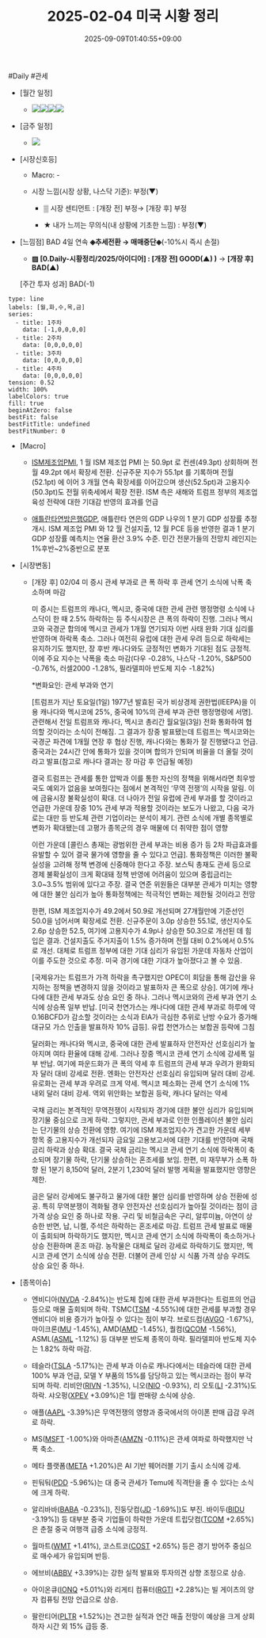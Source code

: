 ﻿---
title: "2025-02-04 미국 시황 정리"
date: 2025-09-09T01:40:55+09:00
lastmod: 2025-09-09T01:40:55+09:00
type: docs
sidebar:
  open: true
weight: 3
---
<div style="display:none">
  <meta property="article:published_time" content="2025-09-08T16:40:55Z" />
  <meta property="article:modified_time" content="2025-09-08T16:40:55Z" />
</div>
#Daily #관세 

- [월간 일정]
	- ![](Pasted%20image%2020250201120059.png)![](Pasted%20image%2020250127112856.png)![](Pasted%20image%2020250127112925.png)![](Pasted%20image%2020250201120720.png)

- [금주 일정]
	- ![](Pasted%20image%2020250201120027.png)

- [시장신호등]
	- Macro: -
	  
	- 시장 느낌(시장 상황, 나스닥 기준): 부정(▼)
	  
		- ▒ 시장 센티먼트 : [개장 전] 부정→ [개장 후] 부정 
		  
		- ★ 내가 느끼는 무의식(내 상황에 기초한 느낌) : 부정(▼)

- [느낌점] BAD 4일 연속 **◈추세전환 → 매매중단◈**(-10%시 즉시 손절) 

	- **▨ [0.Daily-시황정리/2025/아이디어] : [개장 전] GOOD(▲) )** → **[개장 후] BAD(▲)**
	   
	[주간 투자 성과] BAD(-1)

```chart
type: line
labels: [월,화,수,목,금]
series:
  - title: 1주차
    data: [-1,0,0,0,0]
  - title: 2주차
    data: [0,0,0,0,0]
  - title: 3주차
    data: [0,0,0,0,0]
  - title: 4주차
    data: [0,0,0,0,0]
tension: 0.52
width: 100%
labelColors: true
fill: true
beginAtZero: false
bestFit: false
bestFitTitle: undefined
bestFitNumber: 0
```

- [Macro]
	- [ISM제조업PMI](/industry-study/ism제조업pmi/), 1 월 ISM 제조업 PMI 는 50.9pt 로 컨센(49.3pt) 상회하며 전월 49.2pt 에서 확장세 전환. 신규주문 지수가 55.1pt 를 기록하며 전월(52.1pt) 에 이어 3 개월 연속 확장세를 이어갔으며 생산(52.5pt)과 고용지수(50.3pt)도 전월 위축세에서 확장 전환. ISM 측은 새해와 트럼프 정부의 제조업 육성 전략에 대한 기대감 반영의 효과를 언급
	  
	- [애틀란타연방은행GDP](/industry-study/1경제매크로1경기애틀란타연방은행gdp/), 애틀란타 연은의 GDP 나우의 1 분기 GDP 성장률 추정 개시. ISM 제조업 PMI 와 12 월 건설지출, 12 월 PCE 등을 반영한 결과 1 분기 GDP 성장률 예측치는 연율 환산 3.9% 수준. 민간 전문가들의 전망치 레인지는 1%후반~2%중반으로 분포

- [시장변동]
	- [개장 후] 02/04 미 증시 관세 부과로 큰 폭 하락 후 관세 연기 소식에 낙폭 축소하며 마감
	  
	  미 증시는 트럼프의 캐나다, 멕시코, 중국에 대한 관세 관련 행정명령 소식에 나스닥이 한 때 2.5% 하락하는 등 주식시장은 큰 폭의 하락이 진행. 그러나 멕시코와 국경군 합의에 멕시코 관세가 1개월 연기되자 이번 사태 완화 기대 심리를 반영하며 하락폭 축소. 그러나 여전히 유럽에 대한 관세 우려 등으로 하락세는 유지하기도 했지만, 장 후반 캐나다와도 긍정적인 변화가 기대된 점도 긍정적. 이에 주요 지수는 낙폭을 축소 마감(다우 -0.28%, 나스닥 -1.20%, S&P500 -0.76%, 러셀2000 -1.28%, 필라델피아 반도체 지수 -1.82%)
	  
	  *변화요인: 관세 부과와 연기
	  
	  [트럼프가 지난 토요일(1일) 1977년 발효된 국가 비상경제 권한법(IEEPA)을 이용 캐나다와 멕시코에 25%, 중국에 10%의 관세 부과 관련 행정명령에 서명]. 관련해서 전일 트럼프와 캐나다, 멕시코 총리간 월요일(3일) 전화 통화하여 협의할 것이라는 소식이 전해짐. 그 결과가 장중 발표됐는데 트럼프는 멕시코와는 국경군 파견에 1개월 연장 후 협상 진행, 캐나다와는 통화가 잘 진행됐다고 언급. 중국과는 24시간 안에 통화가 있을 것이며 합의가 안되며 비율을 더 올릴 것이라고 발표(참고로 캐나다 결과는 장 마감 후 언급될 예정)
	  
	  결국 트럼프는 관세를 통한 압박과 이를 통한 자신의 정책을 위해서라면 최우방국도 예외가 없음을 보여줬다는 점에서 본격적인 ‘무역 전쟁’의 시작을 알림. 이에 금융시장 불확실성이 확대. 더 나아가 전일 유럽에 관세 부과를 할 것이라고 언급한 가운데 장중 10% 관세 부과 적용할 것이라는 보도가 나왔고, 다음 국가로는 대만 등 반도체 관련 기업이라는 분석이 제기. 관련 소식에 개별 종목별로 변화가 확대됐는데 고평가 종목군의 경우 매물에 더 취약한 점이 영향
	  
	  이런 가운데 [콜린스 총재는 광범위한 관세 부과는 비용 증가 등 2차 파급효과를 유발할 수 있어 결국 물가에 영향을 줄 수 있다고 언급]. 통화정책은 이러한 불확실성을 고려해 정책 변경에 신중해야 한다고 주장. 보스틱 총재도 관세 등으로 경제 불확실성이 크게 확대돼 정책 반영에 어려움이 있으며 중립금리는 3.0~3.5% 범위에 있다고 주장. 결국 연준 위원들은 대부분 관세가 미치는 영향에 대한 불안 심리가 높아 통화정책에는 적극적인 변화는 제한될 것이라고 전망
	  
	  한편, ISM 제조업지수가 49.2에서 50.9로 개선되며 27개월만에 기준선인 50.0을 넘어서며 확장세로 전환. 신규주문이 3.0p 상승한 55.1로, 생산지수도 2.6p 상승한 52.5, 여기에 고용지수가 4.9p나 상승한 50.3으로 개선된 데 힘입은 결과. 건설지출도 주거지출이 1.5% 증가하며 전월 대비 0.2%에서 0.5%로 개선. 대체로 트럼프 정부에 대한 기대 심리가 유입된 가운데 자동차 산업이 이를 주도한 것으로 추정. 미국 경기에 대한 기대가 높아졌다고 볼 수 있음.
	  
	  [국제유가는 트럼프가 가격 하락을 촉구했지만 OPEC이 회담을 통해 감산을 유지하는 정책을 변경하지 않을 것이라고 발표하자 큰 폭으로 상승]. 여기에 캐나다에 대한 관세 부과도 상승 요인 중 하나. 그러나 멕시코와의 관세 부과 연기 소식에 상승폭 일부 반납. [미국 천연가스는 캐나다에 대한 관세 부과로 하루에 약 0.16BCFD가 감소할 것이라는 소식과 EIA가 극심한 추위로 난방 수요가 증가해 대규모 가스 인출을 발표하자 10% 급등]. 유럽 천연가스는 보합권 등락에 그침
	  
	  달러화는 캐나다와 멕시코, 중국에 대한 관세 발표하자 안전자산 선호심리가 높아지며 여타 환율에 대해 강세. 그러나 장중 멕시코 관세 연기 소식에 강세폭 일부 반납. 여기에 파운드화가 큰 폭의 약세 후 트럼프의 관세 부과 우려가 완화되자 달러 대비 강세로 전환. 엔화는 안전자산 선호심리 유입되며 달러 대비 강세. 유로화는 관세 부과 우려로 크게 약세. 멕시코 페소화는 관세 연기 소식에 1% 내외 달러 대비 강세. 역외 위안화는 보합권 등락, 캐나다 달러는 약세
	  
	  국채 금리는 본격적인 무역전쟁이 시작되자 경기에 대한 불안 심리가 유입되며 장기물 중심으로 크게 하락. 그렇지만, 관세 부과로 인한 인플레이션 불안 심리는 단기물의 상승 전환에 영향. 여기에 ISM 제조업지수가 견고한 가운데 세부 항목 중 고용지수가 개선되자 금요일 고용보고서에 대한 기대를 반영하며 국채 금리 하락과 상승 확대. 결국 국채 금리는 멕시코 관세 연기 소식에 하락폭이 축소되며 장기물 하락, 단기물 상승하는 혼조세를 보임. 한편, 미 재무부가 소폭 하향 된 1분기 8,150억 달러, 2분기 1,230억 달러 발행 게획을 발표했지만 영향은 제한.  
	  
	  금은 달러 강세에도 불구하고 물가에 대한 불안 심리를 반영하며 상승 전환에 성공. 특히 무역분쟁이 격화될 경우 안전자산 선호심리가 높아질 것이라는 점이 금 가격 상승 요인 중 하나로 작용. 구리 및 비철금속은 구리, 알루미늄, 아연이 상승한 반면, 납, 니켈, 주석은 하락하는 혼조세로 마감. 트럼프 관세 발표로 매물이 출회되며 하락하기도 했지만, 멕시코 관세 연기 소식에 하락폭이 축소하거나 상승 전환하며 혼조 마감. 농작물은 대체로 달러 강세로 하락하기도 했지만, 멕시코 관세 연기 소식에 상승 전환. 더불어 관세 인상 시 식품 가격 상승 우려도 상승 요인 중 하나.

- [종목이슈]
	- 엔비디아([NVDA](/company-analysis/nvda/) -2.84%)는 반도체 칩에 대한 관세 부과한다는 트럼프의 언급 등으로 매물 출회되며 하락. TSMC([TSM](/company-analysis/tsm/) -4.55%)에 대한 관세를 부과할 경우 엔비디아 비용 증가가 높아질 수 있다는 점이 부각. 브로드컴([AVGO](/company-analysis/avgo/) -1.67%), 마이크론([MU](/company-analysis/mu/) -1.45%), AMD([AMD](/company-analysis/amd/) -1.45%), 퀄컴([QCOM](/company-analysis/qcom/) -1.56%), ASML([ASML](/company-analysis/asml/) -1.12%) 등 대부분 반도체 종목이 하락. 필라델피아 반도체 지수는 1.82% 하락 마감.
	  
	- 테슬라([TSLA](/company-analysis/tsla/) -5.17%)는 관세 부과 이슈로 캐나다에서는 테슬라에 대한 관세 100% 부과 언급, 모델 Y 부품의 15%를 담당하고 있는 멕시코라는 점이 부각되며 하락. 리비안([RIVN](/company-analysis/rivn/) -1.35%), 니오([NIO](/company-analysis/nio/) -0.93%), 리 오토([LI](/company-analysis/li/) -2.31%)도 하락. 샤오펑([XPEV](/company-analysis/xpev/) +3.09%)은 1월 판매량 소식에 상승.
	  
	- 애플([AAPL](/company-analysis/aapl/) -3.39%)은 무역전쟁의 영향과 중국에서의 아이폰 판매 급감 우려로 하락. 
	  
	- MS([MSFT](/company-analysis/msft/) -1.00%)와 아마존([AMZN](/company-analysis/amzn/) -0.11%)은 관세 여파로 하락했지만 낙폭 축소. 
	  
	- 메타 플랫폼([META](/company-analysis/meta/) +1.20%)은 AI 기반 웨어러블 기기 출시 소식에 강세.
	  
	- 핀둬둬([PDD](/company-analysis/pdd/) -5.96%)는 대 중국 관세가 Temu에 직격탄을 줄 수 있다는 소식에 크게 하락. 
	  
	- 알리바바([BABA](/company-analysis/baba/) -0.23%]), 진둥닷컴([JD](/company-analysis/jd/) -1.69%])도 부진. 바이두([BIDU](/company-analysis/bidu/) -3.19%]) 등 대부분 중국 기업들이 하락한 가운데 트립닷컴([TCOM](/company-analysis/tcom/) +2.65%)은 춘절 중국 여행객 급증 소식에 긍정적.
	  
	- 월마트([WMT](/company-analysis/wmt/) +1.41%), 코스트코([COST](/company-analysis/cost/) +2.65%) 등은 경기 방어주 중심으로 매수세가 유입되며 반등. 
	  
	- 에브비([ABBV](/company-analysis/abbv/) +3.39%)는 강한 실적 발표와 투자의견 상향 조정으로 상승.
	  
	- 아이온큐([IONQ](/company-analysis/ionq/) +5.01%)와 리게티 컴퓨터([RGTI](/company-analysis/rgti/) +2.28%)는 빌 게이츠의 양자 컴퓨팅 전망 언급으로 상승. 
	  
	- 팔란티어([PLTR](/company-analysis/pltr/) +1.52%)는 견고한 실적과 연간 매출 전망이 예상을 크게 상회하자 시간 외 15% 급등 중.
